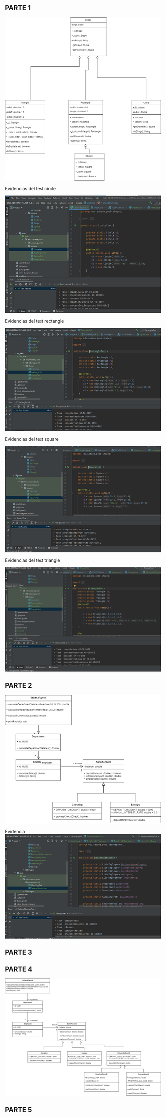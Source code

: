 ## PARTE 1
![img_2.png](img_2.png)

Evidencias del test circle

![img_4.png](img_4.png)

Evidencias del test rectangle

![img_5.png](img_5.png)

Evidencias del test square

![img_6.png](img_6.png)

Evidencias del test triangle

![img_7.png](img_7.png)

## PARTE 2
![img_3.png](img_3.png)

Evidencia
![img_8.png](img_8.png)

## PARTE 3

## PARTE 4

![img_11.png](img_11.png)

## PARTE 5
